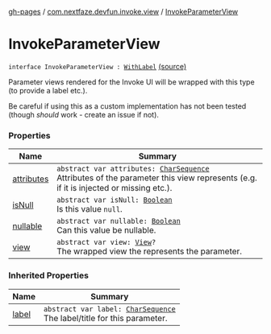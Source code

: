 [gh-pages](../../index.md) / [com.nextfaze.devfun.invoke.view](../index.md) / [InvokeParameterView](./index.md)

# InvokeParameterView

`interface InvokeParameterView : `[`WithLabel`](../-with-label/index.md) [(source)](https://github.com/NextFaze/dev-fun/tree/master/devfun/src/main/java/com/nextfaze/devfun/invoke/view/ParameterView.kt#L38)

Parameter views rendered for the Invoke UI will be wrapped with this type (to provide a label etc.).

Be careful if using this as a custom implementation has not been tested (though *should* work - create an issue if not).

### Properties

| Name | Summary |
|---|---|
| [attributes](attributes.md) | `abstract var attributes: `[`CharSequence`](https://kotlinlang.org/api/latest/jvm/stdlib/kotlin/-char-sequence/index.html)<br>Attributes of the parameter this view represents (e.g. if it is injected or missing etc.). |
| [isNull](is-null.md) | `abstract var isNull: `[`Boolean`](https://kotlinlang.org/api/latest/jvm/stdlib/kotlin/-boolean/index.html)<br>Is this value `null`. |
| [nullable](nullable.md) | `abstract var nullable: `[`Boolean`](https://kotlinlang.org/api/latest/jvm/stdlib/kotlin/-boolean/index.html)<br>Can this value be nullable. |
| [view](view.md) | `abstract var view: `[`View`](https://developer.android.com/reference/android/view/View.html)`?`<br>The wrapped view the represents the parameter. |

### Inherited Properties

| Name | Summary |
|---|---|
| [label](../-with-label/label.md) | `abstract var label: `[`CharSequence`](https://kotlinlang.org/api/latest/jvm/stdlib/kotlin/-char-sequence/index.html)<br>The label/title for this parameter. |
